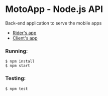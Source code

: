 # MotoApp - Node.js API

Back-end application to serve the mobile apps

* [Rider's app](https://github.com/mdelclaro/motoappdriver-mobile)
* [Client's app](https://github.com/mdelclaro/motoapp-mobile)

### Running:
``` 
$ npm install 
$ npm start
```
### Testing:
```
$ npm test
```
